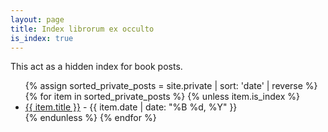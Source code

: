 ```yaml
---
layout: page
title: Index librorum ex occulto
is_index: true
---
```


This act as a hidden index for book posts.
<ul>
{% assign sorted_private_posts = site.private | sort: 'date' | reverse %}
{% for item in sorted_private_posts %}
  {% unless item.is_index %}
    <li>
      <a href="{{ item.url }}">{{ item.title }}</a> - {{ item.date | date: "%B %d, %Y" }}
    </li>
  {% endunless %}
{% endfor %}
</ul>